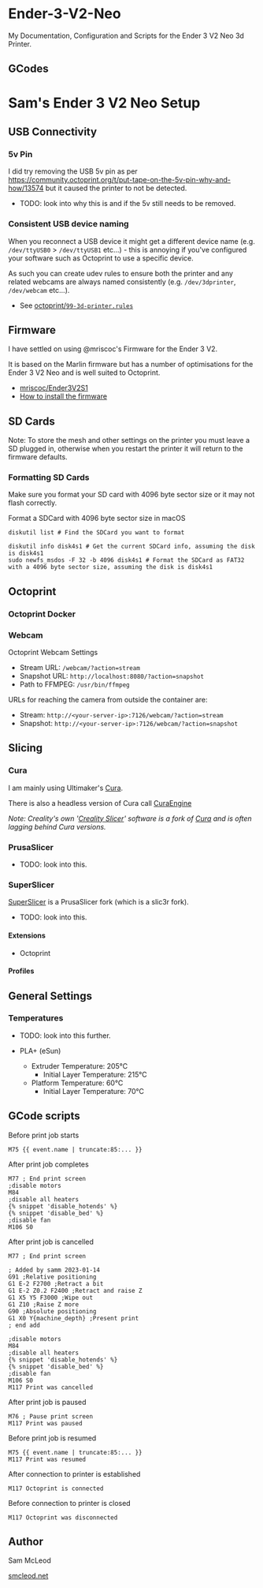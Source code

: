 # Ender-3-V2-Neo

My Documentation, Configuration and Scripts for the Ender 3 V2 Neo 3d Printer.

## GCodes

# Sam's Ender 3 V2 Neo Setup

## USB Connectivity

### 5v Pin

I did try removing the USB 5v pin as per <https://community.octoprint.org/t/put-tape-on-the-5v-pin-why-and-how/13574> but it caused the printer to not be detected.

- TODO: look into why this is and if the 5v still needs to be removed.

### Consistent USB device naming

When you reconnect a USB device it might get a different device name (e.g. `/dev/ttyUSB0` > `/dev/ttyUSB1` etc...) - this is annoying if you've configured your software such as Octoprint to use a specific device.

As such you can create udev rules to ensure both the printer and any related webcams are always named consistently (e.g. `/dev/3dprinter`, `/dev/webcam` etc...).

- See [octoprint/`99-3d-printer.rules`](octoprint/99-3d-printer.rules)

## Firmware

I have settled on using @mriscoc's Firmware for the Ender 3 V2.

It is based on the Marlin firmware but has a number of optimisations for the Ender 3 V2 Neo and is well suited to Octoprint.

- [mriscoc/Ender3V2S1](https://github.com/mriscoc/Ender3V2S1)
- [How to install the firmware](https://github.com/mriscoc/Ender3V2S1/wiki/How-to-install-the-firmware)

## SD Cards

Note: To store the mesh and other settings on the printer you must leave a SD plugged in, otherwise when you restart the printer it will return to the firmware defaults.

### Formatting SD Cards

Make sure you format your SD card with 4096 byte sector size or it may not flash correctly.

Format a SDCard with 4096 byte sector size in macOS

```shell
diskutil list # Find the SDCard you want to format

diskutil info disk4s1 # Get the current SDCard info, assuming the disk is disk4s1
sudo newfs_msdos -F 32 -b 4096 disk4s1 # Format the SDCard as FAT32 with a 4096 byte sector size, assuming the disk is disk4s1
```

## Octoprint

### Octoprint Docker

### Webcam

Octoprint Webcam Settings

- Stream URL: `/webcam/?action=stream`
- Snapshot URL: `http://localhost:8080/?action=snapshot`
- Path to FFMPEG: `/usr/bin/ffmpeg`

URLs for reaching the camera from outside the container are:

- Stream: `http://<your-server-ip>:7126/webcam/?action=stream`
- Snapshot: `http://<your-server-ip>:7126/webcam/?action=snapshot`

## Slicing

### Cura

I am mainly using Ultimaker's [Cura](https://ultimaker.com/software/ultimaker-cura).

There is also a headless version of Cura call [CuraEngine](https://github.com/Ultimaker/CuraEngine)

_Note: Creality's own '[Creality Slicer](https://www.creality.com/pages/download-ender-3-v2-neo)' software is a fork of [Cura](https://ultimaker.com/software/ultimaker-cura) and is often lagging behind Cura versions._

### PrusaSlicer

- TODO: look into this.

### SuperSlicer

[SuperSlicer](https://github.com/supermerill/SuperSlicer) is a PrusaSlicer fork (which is a slic3r fork).

- TODO: look into this.

#### Extensions

- Octoprint

#### Profiles

## General Settings

### Temperatures

- TODO: look into this further.

- PLA+ (eSun)
  - Extruder Temperature: 205°C
    - Initial Layer Temperature: 215°C
  - Platform Temperature: 60°C
    - Initial Layer Temperature: 70°C

## GCode scripts

Before print job starts

```gcode
M75 {{ event.name | truncate:85:... }}
```

After print job completes

```gcode
M77 ; End print screen
;disable motors
M84
;disable all heaters
{% snippet 'disable_hotends' %}
{% snippet 'disable_bed' %}
;disable fan
M106 S0
```

After print job is cancelled

```gcode
M77 ; End print screen

; Added by samm 2023-01-14
G91 ;Relative positioning
G1 E-2 F2700 ;Retract a bit
G1 E-2 Z0.2 F2400 ;Retract and raise Z
G1 X5 Y5 F3000 ;Wipe out
G1 Z10 ;Raise Z more
G90 ;Absolute positioning
G1 X0 Y{machine_depth} ;Present print
; end add

;disable motors
M84
;disable all heaters
{% snippet 'disable_hotends' %}
{% snippet 'disable_bed' %}
;disable fan
M106 S0
M117 Print was cancelled
```

After print job is paused

```gcode
M76 ; Pause print screen
M117 Print was paused
```

Before print job is resumed

```gcode
M75 {{ event.name | truncate:85:... }}
M117 Print was resumed
```

After connection to printer is established

```gcode
M117 Octoprint is connected
```

Before connection to printer is closed

```gcode
M117 Octoprint was disconnected
```

## Author

Sam McLeod

[smcleod.net](https://smcleod.net)
